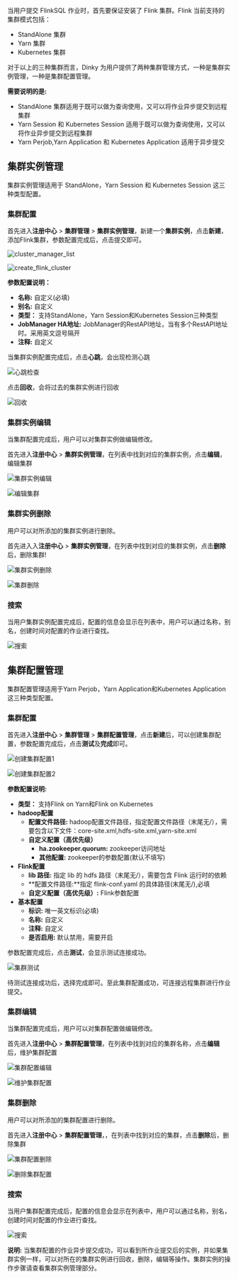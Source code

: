 当用户提交 FlinkSQL 作业时，首先要保证安装了 Flink 集群。Flink 当前支持的集群模式包括：

- StandAlone 集群
- Yarn 集群
- Kubernetes 集群

对于以上的三种集群而言，Dinky 为用户提供了两种集群管理方式，一种是集群实例管理，一种是集群配置管理。

**需要说明的是:**

- StandAlone 集群适用于既可以做为查询使用，又可以将作业异步提交到远程集群
- Yarn Session 和 Kubernetes Session 适用于既可以做为查询使用，又可以将作业异步提交到远程集群
- Yarn Perjob,Yarn Application 和 Kubernetes Application 适用于异步提交

## 集群实例管理

集群实例管理适用于 StandAlone，Yarn Session 和 Kubernetes Session 这三种类型配置。

### 集群配置

首先进入**注册中心** > **集群管理** > **集群实例管理**，新建一个**集群实例**，点击**新建**，添加Flink集群，参数配置完成后，点击提交即可。

![cluster_manager_list](http://www.aiwenmo.com/dinky/docs/zh-CN/administrator-guide/registerCenter/cluster_manager/cluster_manager_list.png)

![create_flink_cluster](http://www.aiwenmo.com/dinky/docs/zh-CN/administrator-guide/registerCenter/cluster_manager/create_flink_cluster.png)

**参数配置说明：** 

- **名称:** 自定义(必填)
- **别名:** 自定义
- **类型：** 支持StandAlone，Yarn Session和Kubernetes Session三种类型
- **JobManager HA地址:** JobManager的RestAPI地址，当有多个RestAPI地址时。采用英文逗号隔开
- **注释:** 自定义

当集群实例配置完成后，点击**心跳**，会出现检测心跳

![心跳检查](http://www.aiwenmo.com/dinky/dev/docs/%E5%BF%83%E8%B7%B3%E6%A3%80%E6%9F%A5.png)

点击**回收**，会将过去的集群实例进行回收

![回收](http://www.aiwenmo.com/dinky/dev/docs/%E5%9B%9E%E6%94%B6.png)



### 集群实例编辑

当集群配置完成后，用户可以对集群实例做编辑修改。

首先进入**注册中心** > **集群实例管理**，在列表中找到对应的集群实例，点击**编辑**，编辑集群

![集群实例编辑](http://www.aiwenmo.com/dinky/dev/docs/%E9%9B%86%E7%BE%A4%E5%AE%9E%E4%BE%8B%E7%BC%96%E8%BE%91.png)

![编辑集群](http://www.aiwenmo.com/dinky/dev/docs/%E7%BC%96%E8%BE%91%E9%9B%86%E7%BE%A4.png)

### 集群实例删除

用户可以对所添加的集群实例进行删除。

首先进入入**注册中心** > **集群实例管理**，在列表中找到对应的集群实例，点击**删除**后，删除集群!

![集群实例删除](http://www.aiwenmo.com/dinky/dev/docs/%E9%9B%86%E7%BE%A4%E5%AE%9E%E4%BE%8B%E5%88%A0%E9%99%A4.png)

![集群删除](http://www.aiwenmo.com/dinky/dev/docs/%E9%9B%86%E7%BE%A4%E5%88%A0%E9%99%A4.png)

### 搜索

当用户集群实例配置完成后，配置的信息会显示在列表中，用户可以通过名称，别名，创建时间对配置的作业进行查找。

![搜索](http://www.aiwenmo.com/dinky/dev/docs/%E6%90%9C%E7%B4%A2.png)

## 集群配置管理

集群配置管理适用于Yarn Perjob，Yarn Application和Kubernetes Application这三种类型配置。

### 集群配置

首先进入**注册中心** > **集群管理** > **集群配置管理**，点击**新建**后，可以创建集群配置，参数配置完成后，点击**测试**及**完成**即可。

![创建集群配置1](http://www.aiwenmo.com/dinky/dev/docs/%E5%88%9B%E5%BB%BA%E9%9B%86%E7%BE%A4%E9%85%8D%E7%BD%AE1.png)

![创建集群配置2](http://www.aiwenmo.com/dinky/dev/docs/%E5%88%9B%E5%BB%BA%E9%9B%86%E7%BE%A4%E9%85%8D%E7%BD%AE2.png)

**参数配置说明:**

- **类型：** 支持Flink on Yarn和Flink on Kubernetes
- **hadoop配置**
  - **配置文件路径:** hadoop配置文件路径，指定配置文件路径（末尾无/），需要包含以下文件：core-site.xml,hdfs-site.xml,yarn-site.xml
  - **自定义配置（高优先级）**
    - **ha.zookeeper.quorum:** zookeeper访问地址
    - **其他配置:** zookeeper的参数配置(默认不填写)
- **Flink配置**
  - **lib 路径:** 指定 lib 的 hdfs 路径（末尾无/），需要包含 Flink 运行时的依赖
  - **配置文件路径:**指定 flink-conf.yaml 的具体路径(末尾无/),必填
  - **自定义配置（高优先级）:** Flink参数配置
- **基本配置**
  - **标识:** 唯一英文标识(必填)
  - **名称:** 自定义
  - **注释:** 自定义
  - **是否启用:** 默认禁用，需要开启

参数配置完成后，点击**测试**，会显示测试连接成功。

![集群测试](http://www.aiwenmo.com/dinky/dev/docs/%E9%9B%86%E7%BE%A4%E6%B5%8B%E8%AF%95.png)

待测试连接成功后，选择完成即可。至此集群配置成功，可连接远程集群进行作业提交。

### 集群编辑

当集群配置完成后，用户可以对集群配置做编辑修改。

首先进入**注册中心** > **集群配置管理**，在列表中找到对应的集群名称，点击**编辑**后，维护集群配置

![集群配置编辑](http://www.aiwenmo.com/dinky/dev/docs/%E9%9B%86%E7%BE%A4%E9%85%8D%E7%BD%AE%E7%BC%96%E8%BE%91.png)

![维护集群配置](http://www.aiwenmo.com/dinky/dev/docs/%E7%BB%B4%E6%8A%A4%E9%9B%86%E7%BE%A4%E9%85%8D%E7%BD%AE.png)

### 集群删除

用户可以对所添加的集群配置进行删除。

首先进入**注册中心** > **集群配置管理**，，在列表中找到对应的集群，点击**删除**后，删除集群

![集群配置删除](http://www.aiwenmo.com/dinky/dev/docs/%E9%9B%86%E7%BE%A4%E9%85%8D%E7%BD%AE%E5%88%A0%E9%99%A4.png)

![删除集群配置](http://www.aiwenmo.com/dinky/dev/docs/%E5%88%A0%E9%99%A4%E9%9B%86%E7%BE%A4%E9%85%8D%E7%BD%AE.png)



### 搜索

当用户集群配置完成后，配置的信息会显示在列表中，用户可以通过名称，别名，创建时间对配置的作业进行查找。

![搜索](http://www.aiwenmo.com/dinky/dev/docs/%E6%90%9C%E7%B4%A2.png)



**说明:** 当集群配置的作业异步提交成功，可以看到所作业提交后的实例，并如果集群实例一样，可以对所在的集群实例进行回收，删除，编辑等操作。集群实例的操作步骤请查看集群实例管理部分。
